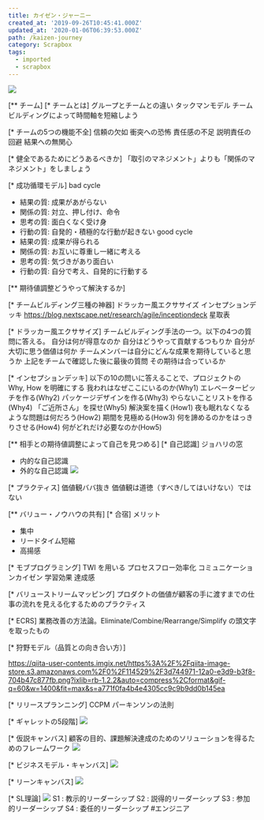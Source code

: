 ```yaml
---
title: カイゼン・ジャーニー
created_at: '2019-09-26T10:45:41.000Z'
updated_at: '2020-01-06T06:39:53.000Z'
path: /kaizen-journey
category: Scrapbox
tags:
  - imported
  - scrapbox
---
```

![](https://images-na.ssl-images-amazon.com/images/I/413zYBVOo2L._SX354_BO1,204,203,200_.jpg)

[** チーム]
[* チームとは]
グループとチームとの違い
タックマンモデル
チームビルディングによって時間軸を短縮しよう

[* チームの5つの機能不全]
信頼の欠如
衝突への恐怖
責任感の不足
説明責任の回避
結果への無関心

[* 健全であるためにどうあるべきか]
「取引のマネジメント」よりも「関係のマネジメント」をしましょう

[* 成功循環モデル]
bad cycle
- 結果の質: 成果があがらない
- 関係の質: 対立、押し付け、命令
- 思考の質: 面白くなく受け身
- 行動の質: 自発的・積極的な行動が起きない
good cycle
- 結果の質: 成果が得られる
- 関係の質: お互いに尊重し一緒に考える
- 思考の質: 気づきがあり面白い
- 行動の質: 自分で考え、自発的に行動する

[** 期待値調整どうやって解決するか]

[* チームビルディング三種の神器]
ドラッカー風エクササイズ
インセプションデッキ https://blog.nextscape.net/research/agile/inceptiondeck
星取表

[* ドラッカー風エクササイズ]
チームビルディング手法の一つ。以下の4つの質問に答える。
自分は何が得意なのか
自分はどうやって貢献するつもりか
自分が大切に思う価値は何か
チームメンバーは自分にどんな成果を期待していると思うか
上記をチームで確認した後に最後の質問
その期待は合っているか

[* インセプションデッキ] 
以下の10の問いに答えることで、プロジェクトの Why, How を明確にする
我われはなぜここにいるのか(Why1)
エレベーターピッチを作る(Why2)
パッケージデザインを作る(Why3)
やらないことリストを作る(Why4)
「ご近所さん」を探せ(Why5)
解決案を描く(How1)
夜も眠れなくなるような問題は何だろう(How2)
期間を見極める(How3)
何を諦めるのかをはっきりさせる(How4)
何がどれだけ必要なのか(How5)

[** 相手との期待値調整によって自己を見つめる]
[* 自己認識]
ジョハリの窓
- 内的な自己認識
- 外的な自己認識
![](https://re-sta.jp/wp-content/uploads/2018/09/shutterstock_669626179.png)

[* プラクティス]
価値観ババ抜き
価値観は道徳（すべき/してはいけない）ではない

[** バリュー・ノウハウの共有]
[* 合宿]
メリット
- 集中
- リードタイム短縮
- 高揚感

[* モブプログラミング]
TWI を用いる
プロセスフロー効率化
コミュニケーションカイゼン
学習効果
達成感

[* バリューストリームマッピング]
プロダクトの価値が顧客の手に渡すまでの仕事の流れを見える化するためのプラクティス

[* ECRS]
業務改善の方法論。Eliminate/Combine/Rearrange/Simplify の頭文字を取ったもの

[* 狩野モデル（品質との向き合い方）]

<https://qiita-user-contents.imgix.net/https%3A%2F%2Fqiita-image-store.s3.amazonaws.com%2F0%2F114529%2F3d744971-12a0-e3d9-b3f8-704b47c877fb.png?ixlib=rb-1.2.2&auto=compress%2Cformat&gif-q=60&w=1400&fit=max&s=a771f0fa4b4e4305cc9c9b9dd0b145ea>

[* リリースプランニング]
CCPM
パーキンソンの法則

[* ギャレットの5段階]
![](https://d2l930y2yx77uc.cloudfront.net/production/uploads/images/8769028/picture_pc_36843661814bfb5d06cf45afd64d9581.jpg)

[* 仮説キャンバス]
顧客の目的、課題解決達成のためのソリューションを得るためのフレームワーク
![](https://kray.jp/wp/wp-content/uploads/2016/12/7cbe35b1-44d8-46dc-9ef8-a1bde09826bb-668x506.png)


[* ビジネスモデル・キャンバス]
![](https://s3-ap-northeast-1.amazonaws.com/gwsite-content/entry_img_20161111_1.png)

[* リーンキャンバス]
![](https://leanstack.com/assets/v2/leancanvas-0c61f6b1e7c978ea69a47946f2ab60a5a3be0909da861c2b377d7c63faf1e5d6.png)

[* SL理論]
![](http://www.earthship-c.com/images/column/SL-theory.fw.png)
S1 : 教示的リーダーシップ
S2 : 説得的リーダーシップ
S3 : 参加的リーダーシップ
S4 : 委任的リーダーシップ
#エンジニア
